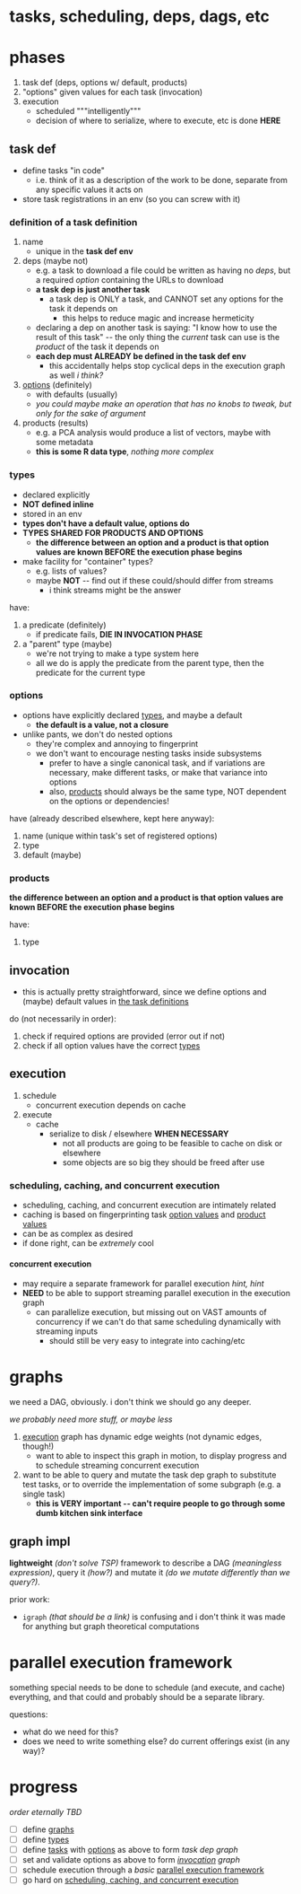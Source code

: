 tasks, scheduling, deps, dags, etc
==================================

# phases
1. task def (deps, options w/ default, products)
2. "options" given values for each task (invocation)
3. execution
    - scheduled """intelligently"""
    - decision of where to serialize, where to execute, etc is done **HERE**

## task def
- define tasks "in code"
    - i.e. think of it as a description of the work to be done, separate from any specific values it acts on
- store task registrations in an env (so you can screw with it)

### definition of a task definition
1. name
    - unique in the **task def env**
2. deps (maybe not)
    - e.g. a task to download a file could be written as having no *deps*, but a required *option* containing the URLs to download
    - **a task dep is just another task**
        - a task dep is ONLY a task, and CANNOT set any options for the task it depends on
            - this helps to reduce magic and increase hermeticity
    - declaring a dep on another task is saying: "I know how to use the result of this task" -- the only thing the *current* task can use is the *product* of the task it depends on
    - **each dep must ALREADY be defined in the task def env**
        - this accidentally helps stop cyclical deps in the execution graph as well *i think?*
3. [options](#options) (definitely)
    - with defaults (usually)
    - *you could maybe make an operation that has no knobs to tweak, but only for the sake of argument*
4. products (results)
    - e.g. a PCA analysis would produce a list of vectors, maybe with some metadata
    - **this is some R data type**, *nothing more complex*

### types
- declared explicitly
- **NOT defined inline**
- stored in an env
- **types don't have a default value, options do**
- **TYPES SHARED FOR PRODUCTS AND OPTIONS**
    - **the difference between an option and a product is that option values are known BEFORE the execution phase begins**
- make facility for "container" types?
    - e.g. lists of values?
    - maybe **NOT** -- find out if these could/should differ from streams
        - i think streams might be the answer

have:
1. a predicate (definitely)
    - if predicate fails, **DIE IN INVOCATION PHASE**
2. a "parent" type (maybe)
    - we're not trying to make a type system here
    - all we do is apply the predicate from the parent type, then the predicate for the current type

### options
- options have explicitly declared [types](#types), and maybe a default
    - **the default is a value, not a closure**
- unlike pants, we don't do nested options
    - they're complex and annoying to fingerprint
    - we don't want to encourage nesting tasks inside subsystems
        - prefer to have a single canonical task, and if variations are necessary, make different tasks, or make that variance into options
        - also, [products](#products) should always be the same type, NOT dependent on the options or dependencies!

have (already described elsewhere, kept here anyway):
1. name (unique within task's set of registered options)
2. type
3. default (maybe)

### products
**the difference between an option and a product is that option values are known BEFORE the execution phase begins**

have:
1. type

## invocation
- this is actually pretty straightforward, since we define options and (maybe) default values in [the task definitions](#task-def)

do (not necessarily in order):
1. check if required options are provided (error out if not)
2. check if all option values have the correct [types](#option-types)

## execution
1. schedule
    - concurrent execution depends on cache
2. execute
    - cache
        - serialize to disk / elsewhere **WHEN NECESSARY**
            - not all products are going to be feasible to cache on disk or elsewhere
            - some objects are so big they should be freed after use

### scheduling, caching, and concurrent execution
- scheduling, caching, and concurrent execution are intimately related
- caching is based on fingerprinting task [option values](#options) and [product values](#products)
- can be as complex as desired
- if done right, can be *extremely* cool

#### concurrent execution
- may require a separate framework for parallel execution *hint, hint*
- **NEED** to be able to support streaming parallel execution in the execution graph
    - can parallelize execution, but missing out on VAST amounts of concurrency if we can't do that same scheduling dynamically with streaming inputs
        - should still be very easy to integrate into caching/etc

# graphs
we need a DAG, obviously. i don't think we should go any deeper.

*we probably need more stuff, or maybe less*

1. [execution](#execution) graph has dynamic edge weights (not dynamic edges, though!)
    - want to able to inspect this graph in motion, to display progress and to schedule streaming concurrent execution
2. want to be able to query and mutate the task dep graph to substitute test tasks, or to override the implementation of some subgraph (e.g. a single task)
    - **this is VERY important -- can't require people to go through some dumb kitchen sink interface**

## graph impl

**lightweight** *(don't solve TSP)* framework to describe a DAG *(meaningless expression)*, query it *(how?)* and mutate it *(do we mutate differently than we query?)*.

prior work:
- `igraph` *(that should be a link)* is confusing and i don't think it was made for anything but graph theoretical computations

# parallel execution framework
something special needs to be done to schedule (and execute, and cache) everything, and that could and probably should be a separate library.

questions:
- what do we need for this?
- does we need to write something else? do current offerings exist (in any way)?

progress
========

*order eternally TBD*

- [ ] define [graphs](#graphs)
- [ ] define [types](#types)
- [ ] define [tasks](#tasks) with [options](#options) as above to form *task dep graph*
- [ ] set and validate options as above to form *[invocation](#invocation) graph*
- [ ] schedule execution through a *basic* [parallel execution framework](#parallel-execution-framework)
- [ ] go hard on [scheduling, caching, and concurrent execution](#scheduling-caching-and-concurrent-execution)
